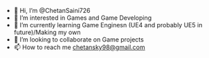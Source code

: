 - 👋 Hi, I’m @ChetanSaini726
- 👀 I’m interested in Games and Game Developing
- 🌱 I’m currently learning Game Enginesn (UE4 and probably UE5 in future)/Making my own
- 💞️ I’m looking to collaborate on Game projects
- 📫 How to reach me chetansky98@gmail.com

<!---
ChetanSaini726/ChetanSaini726 is a ✨ special ✨ repository because its `README.md` (this file) appears on your GitHub profile.
You can click the Preview link to take a look at your changes.
--->
